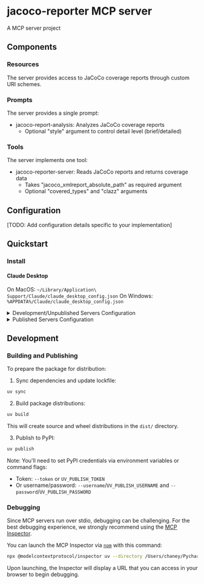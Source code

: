 # jacoco-reporter MCP server

A MCP server project

## Components

### Resources

The server provides access to JaCoCo coverage reports through custom URI schemes.

### Prompts

The server provides a single prompt:
- jacoco-report-analysis: Analyzes JaCoCo coverage reports
  - Optional "style" argument to control detail level (brief/detailed)

### Tools

The server implements one tool:
- jacoco-reporter-server: Reads JaCoCo reports and returns coverage data
  - Takes "jacoco_xmlreport_absolute_path" as required argument
  - Optional "covered_types" and "clazz" arguments

## Configuration

[TODO: Add configuration details specific to your implementation]

## Quickstart

### Install

#### Claude Desktop

On MacOS: `~/Library/Application\ Support/Claude/claude_desktop_config.json`
On Windows: `%APPDATA%/Claude/claude_desktop_config.json`

<details>
  <summary>Development/Unpublished Servers Configuration</summary>
  ```
  "mcpServers": {
    "jacoco-reporter": {
      "command": "uv",
      "args": [
        "--directory",
        "/Users/chaney/PycharmProjects/mcp/jacoco-reporter",
        "run",
        "jacoco-reporter"
      ]
    }
  }
  ```
</details>

<details>
  <summary>Published Servers Configuration</summary>
  ```
  "mcpServers": {
    "jacoco-reporter": {
      "command": "uvx",
      "args": [
        "jacoco-reporter"
      ]
    }
  }
  ```
</details>

## Development

### Building and Publishing

To prepare the package for distribution:

1. Sync dependencies and update lockfile:
```bash
uv sync
```

2. Build package distributions:
```bash
uv build
```

This will create source and wheel distributions in the `dist/` directory.

3. Publish to PyPI:
```bash
uv publish
```

Note: You'll need to set PyPI credentials via environment variables or command flags:
- Token: `--token` or `UV_PUBLISH_TOKEN`
- Or username/password: `--username`/`UV_PUBLISH_USERNAME` and `--password`/`UV_PUBLISH_PASSWORD`

### Debugging

Since MCP servers run over stdio, debugging can be challenging. For the best debugging
experience, we strongly recommend using the [MCP Inspector](https://github.com/modelcontextprotocol/inspector).


You can launch the MCP Inspector via [`npm`](https://docs.npmjs.com/downloading-and-installing-node-js-and-npm) with this command:

```bash
npx @modelcontextprotocol/inspector uv --directory /Users/chaney/PycharmProjects/mcp-jacoco-reporter/jacoco-reporter run jacoco-reporter
```


Upon launching, the Inspector will display a URL that you can access in your browser to begin debugging.